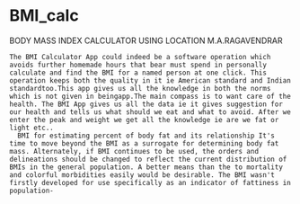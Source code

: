 # BMI_calc
BODY MASS INDEX CALCULATOR USING LOCATION
M.A.RAGAVENDRAR

    The BMI Calculator App could indeed be a software operation which avoids further homemade hours that bear must spend in personally calculate and find the BMI for a named person at one click. This operation keeps both the quality in it ie American standard and Indian standardtoo.This app gives us all the knowledge in both the norms which is not given in beingapp.The main compass is to want care of the health. The BMI App gives us all the data ie it gives suggestion for our health and tells us what should we eat and what to avoid. After we enter the peak and weight we get all the knowledge ie are we fat or light etc..
      BMI for estimating percent of body fat and its relationship It's time to move beyond the BMI as a surrogate for determining body fat mass. Alternately, if BMI continues to be used, the orders and delineations should be changed to reflect the current distribution of BMIs in the general population. A better means than the to mortality and colorful morbidities easily would be desirable. The BMI wasn't firstly developed for use specifically as an indicator of fattiness in population- 
